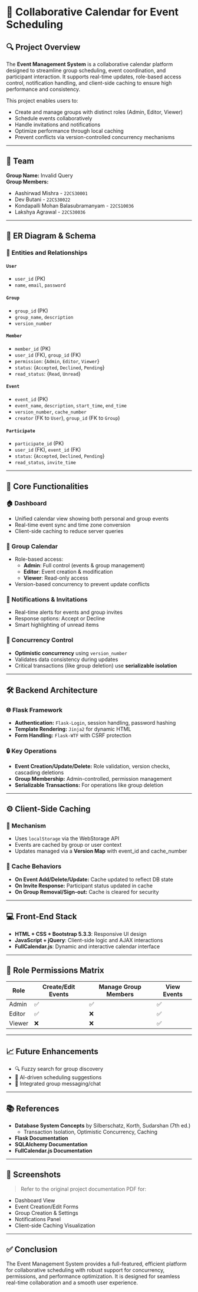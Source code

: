 # 📅 Collaborative Calendar for Event Scheduling

## 🔍 Project Overview

The **Event Management System** is a collaborative calendar platform designed to streamline group scheduling, event coordination, and participant interaction. It supports real-time updates, role-based access control, notification handling, and client-side caching to ensure high performance and consistency.

This project enables users to:
- Create and manage groups with distinct roles (Admin, Editor, Viewer)
- Schedule events collaboratively
- Handle invitations and notifications
- Optimize performance through local caching
- Prevent conflicts via version-controlled concurrency mechanisms

---

## 👥 Team

**Group Name:** Invalid Query  
**Group Members:**
- Aashirwad Mishra - `22CS30001`
- Dev Butani - `22CS30022`
- Kondapalli Mohan Balasubramanyam - `22CS10036`
- Lakshya Agrawal - `22CS30036`

---

## 📐 ER Diagram & Schema

### 🔗 Entities and Relationships

#### `User`
- `user_id` (PK)
- `name`, `email`, `password`

#### `Group`
- `group_id` (PK)
- `group_name`, `description`
- `version_number`

#### `Member`
- `member_id` (PK)
- `user_id` (FK), `group_id` (FK)
- `permission`: {`Admin`, `Editor`, `Viewer`}
- `status`: {`Accepted`, `Declined`, `Pending`}
- `read_status`: {`Read`, `Unread`}

#### `Event`
- `event_id` (PK)
- `event_name`, `description`, `start_time`, `end_time`
- `version_number`, `cache_number`
- `creator` (FK to `User`), `group_id` (FK to `Group`)

#### `Participate`
- `participate_id` (PK)
- `user_id` (FK), `event_id` (FK)
- `status`: {`Accepted`, `Declined`, `Pending`}
- `read_status`, `invite_time`

---

## 🚀 Core Functionalities

### 🏠 Dashboard
- Unified calendar view showing both personal and group events
- Real-time event sync and time zone conversion
- Client-side caching to reduce server queries

### 📆 Group Calendar
- Role-based access:
  - **Admin**: Full control (events & group management)
  - **Editor**: Event creation & modification
  - **Viewer**: Read-only access
- Version-based concurrency to prevent update conflicts

### 🔔 Notifications & Invitations
- Real-time alerts for events and group invites
- Response options: Accept or Decline
- Smart highlighting of unread items

### 🔁 Concurrency Control
- **Optimistic concurrency** using `version_number`
- Validates data consistency during updates
- Critical transactions (like group deletion) use **serializable isolation**

---

## 🛠️ Backend Architecture

### 🌐 Flask Framework
- **Authentication:** `Flask-Login`, session handling, password hashing
- **Template Rendering:** `Jinja2` for dynamic HTML
- **Form Handling:** `Flask-WTF` with CSRF protection

### 🔒 Key Operations
- **Event Creation/Update/Delete:** Role validation, version checks, cascading deletions
- **Group Membership:** Admin-controlled, permission management
- **Serializable Transactions:** For operations like group deletion

---

## ⚙️ Client-Side Caching

### 🔄 Mechanism
- Uses `localStorage` via the WebStorage API
- Events are cached by group or user context
- Updates managed via a **Version Map** with event_id and cache_number

### 🧹 Cache Behaviors
- **On Event Add/Delete/Update:** Cache updated to reflect DB state
- **On Invite Response:** Participant status updated in cache
- **On Group Removal/Sign-out:** Cache is cleared for security

---

## 💻 Front-End Stack

- **HTML + CSS + Bootstrap 5.3.3**: Responsive UI design
- **JavaScript + jQuery**: Client-side logic and AJAX interactions
- **FullCalendar.js**: Dynamic and interactive calendar interface

---

## 🔐 Role Permissions Matrix

| Role   | Create/Edit Events | Manage Group Members | View Events |
|--------|---------------------|----------------------|-------------|
| Admin  | ✅                  | ✅                   | ✅          |
| Editor | ✅                  | ❌                   | ✅          |
| Viewer | ❌                  | ❌                   | ✅          |

---

## 📈 Future Enhancements

- 🔍 Fuzzy search for group discovery
- 🤖 AI-driven scheduling suggestions
- 💬 Integrated group messaging/chat

---

## 📚 References

- **Database System Concepts** by Silberschatz, Korth, Sudarshan (7th ed.)
  - Transaction Isolation, Optimistic Concurrency, Caching
- **Flask Documentation**
- **SQLAlchemy Documentation**
- **FullCalendar.js Documentation**

---

## 📸 Screenshots

> Refer to the original project documentation PDF for:
- Dashboard View
- Event Creation/Edit Forms
- Group Creation & Settings
- Notifications Panel
- Client-side Caching Visualization

---

## ✅ Conclusion

The Event Management System provides a full-featured, efficient platform for collaborative scheduling with robust support for concurrency, permissions, and performance optimization. It is designed for seamless real-time collaboration and a smooth user experience.
